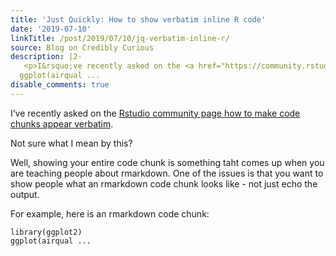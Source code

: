 ```yaml
---
title: 'Just Quickly: How to show verbatim inline R code'
date: '2019-07-10'
linkTitle: /post/2019/07/10/jq-verbatim-inline-r/
source: Blog on Credibly Curious
description: |2-
   <p>I&rsquo;ve recently asked on the <a href="https://community.rstudio.com/t/question-feature-request-code-chunk-option-verbatim-true/33521">Rstudio community page how to make code chunks appear verbatim</a>.</p> <p>Not sure what I mean by this?</p> <p>Well, showing your entire code chunk is something taht comes up when you are teaching people about rmarkdown. One of the issues is that you want to show people what an rmarkdown code chunk looks like - not just echo the output.</p> <p>For example, here is an rmarkdown code chunk:</p> <pre><code class="language-r">library(ggplot2)
  ggplot(airqual ...
disable_comments: true
---
```

 <p>I&rsquo;ve recently asked on the <a href="https://community.rstudio.com/t/question-feature-request-code-chunk-option-verbatim-true/33521">Rstudio community page how to make code chunks appear verbatim</a>.</p> <p>Not sure what I mean by this?</p> <p>Well, showing your entire code chunk is something taht comes up when you are teaching people about rmarkdown. One of the issues is that you want to show people what an rmarkdown code chunk looks like - not just echo the output.</p> <p>For example, here is an rmarkdown code chunk:</p> <pre><code class="language-r">library(ggplot2)
ggplot(airqual ...